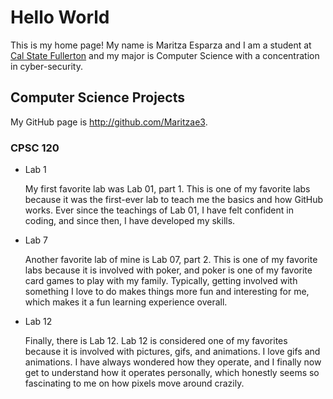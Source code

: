 # Hello World

This is my home page! My name is Maritza Esparza and I am a student at [Cal State Fullerton](http://www.fullerton.edu/) and my major is Computer Science with a concentration in cyber-security.

## Computer Science Projects

My GitHub page is http://github.com/Maritzae3. 

### CPSC 120
 
 * Lab 1
  
    My first favorite lab was Lab 01, part 1. This is one of my favorite labs because it was the first-ever lab to teach me the basics and how GitHub works. Ever since the teachings of Lab 01, I have felt confident in coding, and since then, I have developed my skills.

* Lab 7

    Another favorite lab of mine is Lab 07, part 2. This is one of my favorite labs because it is involved with poker, and poker is one of my favorite card games to play with my family. Typically, getting involved with something I love to do makes things more fun and interesting for me, which makes it a fun learning experience overall.
  
* Lab 12

    Finally, there is Lab 12. Lab 12 is considered one of my favorites because it is involved with pictures, gifs, and animations. I love gifs and animations. I have always wondered how they operate, and I finally now get to understand how it operates personally, which honestly seems so fascinating to me on how pixels move around crazily.
    
    


